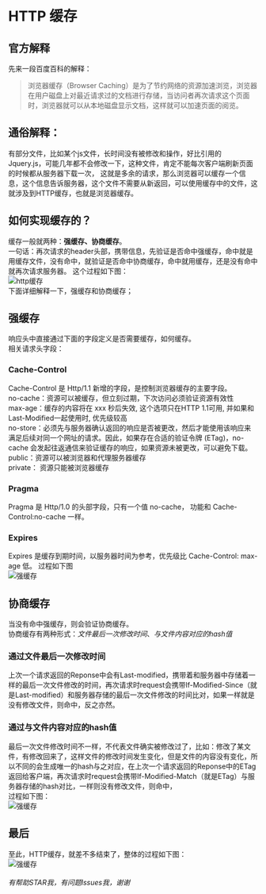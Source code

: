 # HTTP 缓存
## 官方解释
先来一段百度百科的解释：
> 浏览器缓存（Browser Caching）是为了节约网络的资源加速浏览，浏览器在用户磁盘上对最近请求过的文档进行存储，当访问者再次请求这个页面时，浏览器就可以从本地磁盘显示文档，这样就可以加速页面的阅览。
## 通俗解释：
有部分文件，比如某个js文件，长时间没有被修改和操作，好比引用的Jquery.js，可能几年都不会修改一下，这种文件，肯定不能每次客户端刷新页面的时候都从服务器下载一次，
这就是多余的请求，那么浏览器可以缓存一个信息，这个信息告诉服务器，这个文件不需要从新返回，可以使用缓存中的文件，这就涉及到HTTP缓存，也就是浏览器缓存。
## 如何实现缓存的？
缓存一般就两种：**强缓存、协商缓存**。</br>
一句话：再次请求的header头部，携带信息，先验证是否命中强缓存，命中就是用缓存文件，没有命中，就验证是否命中协商缓存，命中就用缓存，还是没有命中就再次请求服务器。
这个过程如下图：</br>
 ![http缓存](https://raw.githubusercontent.com/yangzaiwangzi/studyNotes/master/img/httpcache/http%E7%BC%93%E5%AD%98.jpg)</br>
下面详细解释一下，强缓存和协商缓存；
## 强缓存
响应头中直接通过下面的字段定义是否需要缓存，如何缓存。</br>
相关请求头字段：</br>
### Cache-Control
Cache-Control 是 Http/1.1 新增的字段，是控制浏览器缓存的主要字段。</br> 
no-cache：资源可以被缓存，但立刻过期，下次访问必须验证资源有效性</br>
max-age：缓存的内容将在 xxx 秒后失效, 这个选项只在HTTP 1.1可用, 并如果和Last-Modified一起使用时, 优先级较高</br>
no-store：必须先与服务器确认返回的响应是否被更改，然后才能使用该响应来满足后续对同一个网址的请求。因此，如果存在合适的验证令牌 (ETag)，no-cache 会发起往返通信来验证缓存的响应，如果资源未被更改，可以避免下载。</br>
public：资源可以被浏览器和代理服务器缓存</br>
private： 资源只能被浏览器缓存</br>
### Pragma
Pragma 是 Http/1.0 的头部字段，只有一个值 no-cache， 功能和 Cache-Control:no-cache 一样。
### Expires
Expires 是缓存到期时间，以服务器时间为参考，优先级比 Cache-Control: max-age 低。
过程如下图</br>
 ![强缓存](https://raw.githubusercontent.com/yangzaiwangzi/studyNotes/master/img/httpcache/%E5%BC%BA%E7%BC%93%E5%AD%98.jpg)</br>
## 协商缓存
当没有命中强缓存，则会验证协商缓存。</br>
协商缓存有两种形式：*文件最后一次修改时间*、*与文件内容对应的hash值*
### 通过文件最后一次修改时间
上次一个请求返回的Reponse中会有Last-modified，携带着和服务器中存储着一样的最后一次文件修改的时间，再次请求时request会携带If-Modified-Since（就是Last-modified）和服务器存储的最后一次文件修改的时间比对，如果一样就是没有修改文件，则命中，反之亦然。
### 通过与文件内容对应的hash值
最后一次文件修改时间不一样，不代表文件确实被修改过了，比如：修改了某文件，有修改回来了，这样文件的修改时间发生变化，但是文件的内容没有变化，所以不同的会生成唯一的hash与之对应，在上次一个请求返回的Reponse中的ETag返回给客户端，再次请求时request会携带If-Modified-Match（就是ETag）与服务器存储的hash对比，一样则没有修改文件，则命中，</br>
过程如下图：</br>
 ![强缓存](https://raw.githubusercontent.com/yangzaiwangzi/studyNotes/master/img/httpcache/%E5%8D%8F%E5%95%86%E7%BC%93%E5%AD%98.jpg)</br>
## 最后
至此，HTTP缓存，就差不多结束了，整体的过程如下图：</br>
 ![强缓存](https://raw.githubusercontent.com/yangzaiwangzi/studyNotes/master/img/httpcache/http%E7%BC%93%E5%AD%98%E8%AF%A6%E7%BB%86.jpg)</br></br>
 *有帮助STAR我，有问题Issues我，谢谢*
